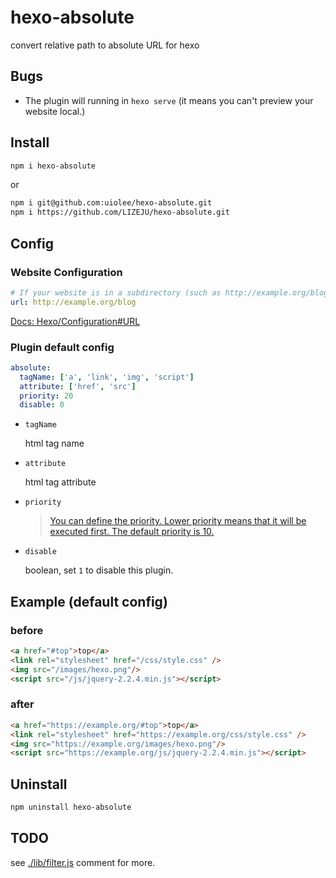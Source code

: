 # hexo-absolute
convert relative path to absolute URL for hexo

## Bugs

- The plugin will running in `hexo serve` (it means you can't preview your website local.)

## Install

```bash
npm i hexo-absolute
```
or
```bash
npm i git@github.com:uiolee/hexo-absolute.git
npm i https://github.com/LIZEJU/hexo-absolute.git
```

## Config

### Website Configuration

```yaml
# If your website is in a subdirectory (such as http://example.org/blog) set url to http://example.org/blog and set root to /blog/.
url: http://example.org/blog
```
[Docs: Hexo/Configuration#URL](https://hexo.io/docs/configuration#URL)

### Plugin default config

```yaml
absolute:
  tagName: ['a', 'link', 'img', 'script']
  attribute: ['href', 'src']
  priority: 20
  disable: 0
```

- `tagName`

    html tag name

- `attribute`

    html tag attribute

- `priority`

    >[You can define the priority. Lower priority means that it will be executed first. The default priority is 10.](https://hexo.io/api/filter.html#Synopsis)

- `disable`

    boolean, set `1` to disable this plugin.

## Example (default config)

### before

```html
<a href="#top">top</a>
<link rel="stylesheet" href="/css/style.css" />
<img src="/images/hexo.png"/>
<script src="/js/jquery-2.2.4.min.js"></script>
```

### after

```html
<a href="https://example.org/#top">top</a>
<link rel="stylesheet" href="https://example.org/css/style.css" />
<img src="https://example.org/images/hexo.png"/>
<script src="https://example.org/js/jquery-2.2.4.min.js"></script>
```

## Uninstall

```bash
npm uninstall hexo-absolute
```

## TODO

see [./lib/filter.js](./lib/filter.js) comment for more.
